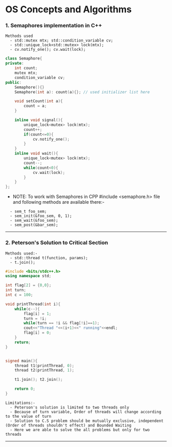 # OS Concepts and Algorithms

### 1. Semaphores implementation in C++

```
Methods used
  - std::mutex mtx; std::condition_variable cv;
  - std::unique_lock<std::mutex> lock(mtx);
  - cv.notify_one(); cv.wait(lock);
```

```CPP
class Semaphore{
private:
    int count;
    mutex mtx;
    condition_variable cv;
public:
    Semaphore(){}
    Semaphore(int a): count(a){}; // used initializer list here

    void setCount(int a){
        count = a;
    }

    inline void signal(){
        unique_lock<mutex> lock(mtx);
        count++;
        if(count<=0){
            cv.notify_one();
        }
    }
    inline void wait(){
        unique_lock<mutex> lock(mtx);
        count--;
        while(count<0){
            cv.wait(lock);
        }
    }
};

```

- NOTE: To work with Semaphores in CPP #include <semaphore.h> file and following methods are available there:-
```
  - sem_t foo_sem;
  - sem_init(&foo_sem, 0, 1);
  - sem_wait(&foo_sem); 
  - sem_post(&bar_sem); 
```

---------

### 2. Peterson's Solution to Critical Section

```
Methods used:-
  - std::thread t(function, params);
  - t.join();
```

```CPP
#include <bits/stdc++.h>
using namespace std;

int flag[2] = {0,0};
int turn;
int c = 100;

void printThread(int i){
	while(c--){
		flag[i] = 1;
		turn = !i;
		while(turn == !i && flag[!i]==1);
		cout<<"Thread "<<(i+1)<<" running"<<endl;		
		flag[i] = 0;
	}
	return;
}


signed main(){
	thread t1(printThread, 0);
	thread t2(printThread, 1);

	t1.join(); t2.join();

	return 0;
}

```

```
Limitations:-
  - Peterson's solution is limited to two threads only
  - Because of turn variable, Order of threads will change according to the value of turn
  - Solution to C.S problem should be mutually exclusive, independent (Order of threads shouldn't effect) and Bounded Waiting
  - Here we are able to solve the all problems but only for two threads
```
-------


